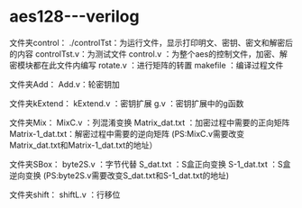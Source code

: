 # aes128---verilog

文件夹control：
    ./controlTst：为运行文件，显示打印明文、密钥、密文和解密后的内容
    controlTst.v：为测试文件
    control.v   ：为整个aes的控制文件，加密、解密模块都在此文件内编写
    rotate.v    ：进行矩阵的转置
    makefile    ：编译过程文件

文件夹Add：
    Add.v：轮密钥加

文件夹kExtend：
    kExtend.v ：密钥扩展
    g.v	      ：密钥扩展中的g函数

文件夹Mix：
    MixC.v	    ：列混淆变换
    Matrix_dat.txt  ：加密过程中需要的正向矩阵
    Matrix-1_dat.txt：解密过程中需要的逆向矩阵
    (PS:MixC.v需要改变Matrix_dat.txt和Matrix-1_dat.txt的地址）

文件夹SBox：
    byte2S.v	：字节代替
    S_dat.txt	：S盒正向变换
    S-1_dat.txt ：S盒逆向变换
    (PS:byte2S.v需要改变S_dat.txt和S-1_dat.txt的地址)

文件夹shift：
    shiftL.v	：行移位

